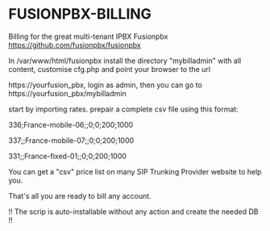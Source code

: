 # FUSIONPBX-BILLING

Billing for the great multi-tenant IPBX Fusionpbx https://github.com/fusionpbx/fusionpbx

In /var/www/html/fusionpbx
install the directory "mybilladmin" with all content, customise cfg.php and point your browser to the url

https://yourfusion_pbx, login as admin, then you can go to https://yourfusion_pbx/mybilladmin

start by importing rates.
prepair a complete csv file using this format:

336;France-mobile-06;;0;0;200;1000

337;;France-mobile-07;;0;0;200;1000

331;;France-fixed-01;;0;0;200;1000

You can get a "csv" price list on many SIP Trunking Provider website to help you.

That's all you are ready to bill any account.

!! The scrip is auto-installable without any action and create the needed DB !!
